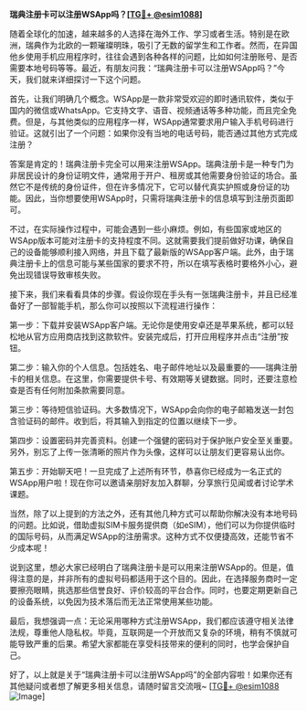 **瑞典注册卡可以注册WSApp吗？[[TG💪+ @esim1088](https://t.me/s/esim1088)]**

随着全球化的加速，越来越多的人选择在海外工作、学习或者生活。特别是在欧洲，瑞典作为北欧的一颗璀璨明珠，吸引了无数的留学生和工作者。然而，在异国他乡使用手机应用程序时，往往会遇到各种各样的问题，比如如何注册账号、是否需要本地号码等等。最近，有朋友问我：“瑞典注册卡可以注册WSApp吗？”今天，我们就来详细探讨一下这个问题。

首先，让我们明确几个概念。WSApp是一款非常受欢迎的即时通讯软件，类似于国内的微信或WhatsApp。它支持文字、语音、视频通话等多种功能，而且完全免费。但是，与其他类似的应用程序一样，WSApp通常要求用户输入手机号码进行验证。这就引出了一个问题：如果你没有当地的电话号码，能否通过其他方式完成注册？

答案是肯定的！瑞典注册卡完全可以用来注册WSApp。瑞典注册卡是一种专门为非居民设计的身份证明文件，通常用于开户、租房或其他需要身份验证的场合。虽然它不是传统的身份证件，但在许多情况下，它可以替代真实护照或身份证的功能。因此，当你想要使用WSApp时，只需将瑞典注册卡的信息填写到注册页面即可。

不过，在实际操作过程中，可能会遇到一些小麻烦。例如，有些国家或地区的WSApp版本可能对注册卡的支持程度不同。这就需要我们提前做好功课，确保自己的设备能够顺利接入网络，并且下载了最新版的WSApp客户端。此外，由于瑞典注册卡上的信息可能与某些国家的要求不符，所以在填写表格时要格外小心，避免出现错误导致审核失败。

接下来，我们来看看具体的步骤。假设你现在手头有一张瑞典注册卡，并且已经准备好了一部智能手机，那么你可以按照以下流程进行操作：

第一步：下载并安装WSApp客户端。无论你是使用安卓还是苹果系统，都可以轻松地从官方应用商店找到这款软件。安装完成后，打开应用程序并点击“注册”按钮。

第二步：输入你的个人信息。包括姓名、电子邮件地址以及最重要的——瑞典注册卡的相关信息。在这里，你需要提供卡号、有效期等关键数据。同时，还要注意检查是否有任何附加条款需要同意。

第三步：等待短信验证码。大多数情况下，WSApp会向你的电子邮箱发送一封包含验证码的邮件。收到后，将其输入到指定的位置以继续下一步。

第四步：设置密码并完善资料。创建一个强健的密码对于保护账户安全至关重要。另外，别忘了上传一张清晰的照片作为头像，这样可以让朋友们更容易认出你。

第五步：开始聊天吧！一旦完成了上述所有环节，恭喜你已经成为一名正式的WSApp用户啦！现在你可以邀请亲朋好友加入群聊，分享旅行见闻或者讨论学术课题。

当然，除了以上提到的方法之外，还有其他几种方式可以帮助你解决没有本地号码的问题。比如说，借助虚拟SIM卡服务提供商（如eSIM），他们可以为你提供临时的国际号码，从而满足WSApp的注册需求。这种方式不仅便捷高效，还能节省不少成本呢！

说到这里，想必大家已经明白了瑞典注册卡是可以用来注册WSApp的。但是，值得注意的是，并非所有的虚拟号码都适用于这个目的。因此，在选择服务商时一定要擦亮眼睛，挑选那些信誉良好、评价较高的平台合作。同时，也要定期更新自己的设备系统，以免因为技术落后而无法正常使用某些功能。

最后，我想强调一点：无论采用哪种方式注册WSApp，我们都应该遵守相关法律法规，尊重他人隐私权。毕竟，互联网是一个开放而又复杂的环境，稍有不慎就可能导致严重的后果。希望大家都能在享受科技带来的便利的同时，也学会保护自己。

好了，以上就是关于“瑞典注册卡可以注册WSApp吗”的全部内容啦！如果你还有其他疑问或者想了解更多相关信息，请随时留言交流哦~ [[TG💪+ @esim1088](https://t.me/s/esim1088) ![Image](https://i.postimg.cc/4NQfJmqS/Snipaste-2025-05-13-00-14-12.png)]